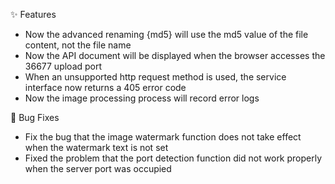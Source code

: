 ✨ Features

- Now the advanced renaming {md5} will use the md5 value of the file content, not the file name
- Now the API document will be displayed when the browser accesses the 36677 upload port
- When an unsupported http request method is used, the service interface now returns a 405 error code
- Now the image processing process will record error logs

🐛 Bug Fixes

- Fix the bug that the image watermark function does not take effect when the watermark text is not set
- Fixed the problem that the port detection function did not work properly when the server port was occupied
